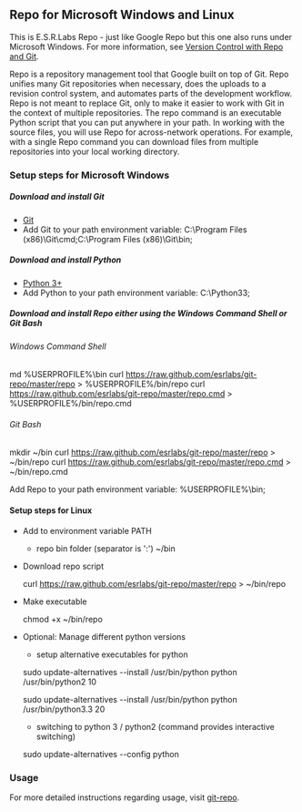 ## Repo for Microsoft Windows and Linux ##

This is E.S.R.Labs Repo - just like Google Repo but this one also runs under Microsoft Windows.
For more information, see [Version Control with Repo and Git](http://source.android.com/source/version-control.html).

Repo is a repository management tool that Google built on top of Git. Repo unifies many Git repositories when necessary,
does the uploads to a revision control system, and automates parts of the development workflow.
Repo is not meant to replace Git, only to make it easier to work with Git in the context of multiple repositories.
The repo command is an executable Python script that you can put anywhere in your path.
In working with the source files, you will use Repo for across-network operations.
For example, with a single Repo command you can download files from multiple repositories into your local working directory.

### Setup steps for Microsoft Windows ###

##### Download and install Git #####
* [Git](http://git-scm.com/downloads)
* Add Git to your path environment variable: C:\Program Files (x86)\Git\cmd;C:\Program Files (x86)\Git\bin;
	
##### Download and install Python #####
* [Python 3+](http://python.org/download/releases/3.3.0/)
* Add Python to your path environment variable: C:\Python33;

##### Download and install Repo either using the Windows Command Shell or Git Bash #####
###### Windows Command Shell ######
md %USERPROFILE%\bin
curl https://raw.github.com/esrlabs/git-repo/master/repo > %USERPROFILE%/bin/repo
curl https://raw.github.com/esrlabs/git-repo/master/repo.cmd > %USERPROFILE%/bin/repo.cmd
	
###### Git Bash ######
mkdir ~/bin
curl https://raw.github.com/esrlabs/git-repo/master/repo > ~/bin/repo
curl https://raw.github.com/esrlabs/git-repo/master/repo.cmd > ~/bin/repo.cmd
	
Add Repo to your path environment variable: %USERPROFILE%\bin;
	
#### Setup steps for Linux ####

* Add to environment variable PATH
    * repo bin folder (separator is ':')
      ~/bin

* Download repo script

    curl https://raw.github.com/esrlabs/git-repo/master/repo > ~/bin/repo

* Make executable

    chmod +x ~/bin/repo

* Optional: Manage different python versions
    * setup alternative executables for python

    sudo update-alternatives --install /usr/bin/python python /usr/bin/python2 10

    sudo update-alternatives --install /usr/bin/python python /usr/bin/python3.3 20

    * switching to python 3 / python2 (command provides interactive switching)

    sudo update-alternatives --config python

### Usage ###

For more detailed instructions regarding usage, visit [git-repo](http://source.android.com/source/version-control.html).
